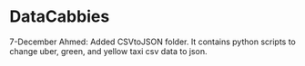 # DataCabbies

7-December
Ahmed: Added CSVtoJSON folder. It contains python scripts to change uber, green, and yellow taxi csv data to json.
